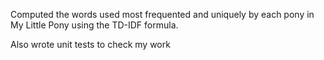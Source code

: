Computed the words used most frequented and uniquely by each pony in
My Little Pony using the TD-IDF formula.

Also wrote unit tests to check my work
